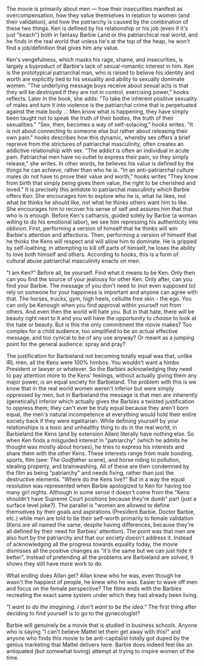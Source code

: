 The movie is primarily about men — how their insecurities manifest as overcompensation, how they value themselves in relation to women (and their validation), and how the patriarchy is caused by the combination of these two things. 
Ken is defined by his relationship or his job (even if it's just "beach") both in fantasy Barbie Land or the patriarchical real world, and he finds in the real world that unless he's at the top of the heap, he won't find a job/definition that gives him any value.

Ken's vengefulness, which masks his rage, shame, and insecurities, is largely a byproduct of Barbie's lack of sexual-romantic interest in him. Ken is the prototypical patriarchal man, who is raised to believe his identity and worth are explicitly tied to his sexuality and ability to sexually dominate women. "The underlying message boys receive about sexual acts is that they will be destroyed if they are not in control, exercising power," hooks reflects. Later in the book, she adds: "To take the inherent positive sexuality of males and turn it into violence is the patriarchal crime that is perpetuated against the male body … Men know what is happening, they have simply been taught not to speak the truth of their bodies, the truth of their sexualities."
"Sex, then, becomes a way of self-solacing," hooks writes. "It is not about connecting to someone else but rather about releasing their own pain." hooks describes how this dynamic, whereby sex offers a brief reprieve from the strictures of patriarchal masculinity, often creates an addictive relationship with sex. "The addict is often an individual in acute pain. Patriarchal men have no outlet to express their pain, so they simply release," she writes.
In other words, he believes his value is defined by the things he can achieve, rather than who he is. "In an anti-patriarchal culture males do not have to prove their value and worth," hooks writes "They know from birth that simply being gives them value, the right to be cherished and loved."
It is precisely this antidote to patriarchal masculinity which Barbie offers Ken: She encourages him to explore who he is, what _he_ likes, not what he thinks he _should_ like, not what he thinks others want him to like. She encourages him to recover his sense of self and assures him that that who is is enough.
Before Ken's catharsis, guided solely by Barbie (a woman willing to do his emotional labor), we see him repressing his authenticity into oblivion. First, performing a version of himself that he thinks will win Barbie's attention and affections. Then, performing a version of himself that he thinks the Kens will respect and will allow him to dominate. He is gripped by self-loathing; in attempting to kill off parts of himself, he loses the ability to love both himself and others. According to hooks, this is a form of cultural abuse patriarchal masculinity enacts on men.

"I am Ken?" Before all, be yourself. Find what it means to be Ken. Only then can you find the source of your jealousy for other Ken. Only after, can you find your Barbie. The message of you don't need to (not even supposed to) rely on someone for your happiness is important and anyone can agree with that.
The horses, trucks, gym, high heels, cellulite free skin - the ego.
You can only be Kenough when you find approval within yourself not from others.
And even then the world will hate you. But in that hate, there will be beauty right next to it and you will have the opportunity to *choose* to look at the hate or beauty.
But is this the only commitment the movie makes? Too complex for a child audience, too simplified to be an actual effective message, and too cynical to be of any use anyway? Or meant as a jumping point for the general audience: spray and pray?

The justification for Barbieland not becoming totally equal was that, unlike IRL men, all the Kens were 100% himbos. You wouldn't want a himbo President or lawyer or whatever. So the Barbies acknowledging they need to pay attention more to the Kens' feelings, without actually giving them any major power, _is_ an equal society for Barbieland.
The problem with this is we know that in the real world women weren't inferior but were simply oppressed by men, but in Barbieland the message is that men are inherently (genetically) inferior which actually gives the Barbies a twisted justification to oppress them; they can't ever be truly equal because they aren't born equal, the men's natural incompetence at everything would hold their entire society back if they were egalitarian.
While defining yourself by your relationships is a toxic and unhealthy thing to do in the real world, in Barbieland the Kens (and by extension Allan) literally have nothing else. So when Ken finds a misguided interest in "patriarchy" (which he admits he thought was mostly about horses), he tries to express his interests and share them with the other Kens. These interests range from male bonding, sports, film (see: _The Godfather_ scene), and horse riding to pollution, stealing property, and brainwashing. All of these are then condemned by the film as being "patriarchy" and needs fixing, rather than just the destructive elements.
"Where do the Kens live?"
But in a way the equal resolution was represented when Barbie apologized to Ken for having too many girl nights.
Although in some sense it doesn't come from the "Kens shouldn't have Supreme Court positions because they're dumb" part (just a surface level joke?).
The parallel is "women are allowed to define themselves by their goals and aspirations (President Barbie, Doctor Barbie, etc.) while men are told to tie their self-worth primarily to female validation (Kens are all named the same, despite having differences, because they're all defined by their need for Barbies' attention). The point was that men are also hurt by the patriarchy and that our society doesn't address it.
Instead of acknowledging all the progress towards equality today, the movie dismisses all the positive changes as "it's the same but we can just hide it better".
Instead of pretending all the problems are Barbieland are solved, it shows they still have more work to do.

What ending does Allan get?
Allan knew who he was, even though he wasn't the happiest of people, he knew who he was.
Easier to wave off men and focus on the female perspective?
The films ends with the Barbies recreating the exact same system under which they had already been living.

_"I want to do the imagining, I don't want to be the idea."_
The first thing after deciding to find yourself is to go to the gynecologist?

Barbie will genuinely be a movie that is studied in business schools. Anyone who is saying "I can't believe Mattel let them get away with this!" and anyone who finds this movie to be anti-capitalist totally got duped by the genius marketing that Mattel delivers here.
Barbie does indeed feel like an antiquated (but somewhat loving) attempt at trying to inspire women of the time.
